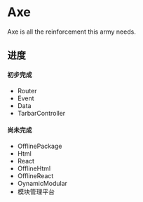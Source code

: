 # Axe

Axe is all the reinforcement this army needs.

## 进度

#### 初步完成

* Router 
* Event
* Data 
* TarbarController

#### 尚未完成

* OfflinePackage
* Html
* React
* OfflineHtml
* OfflineReact
* OynamicModular
* 模块管理平台